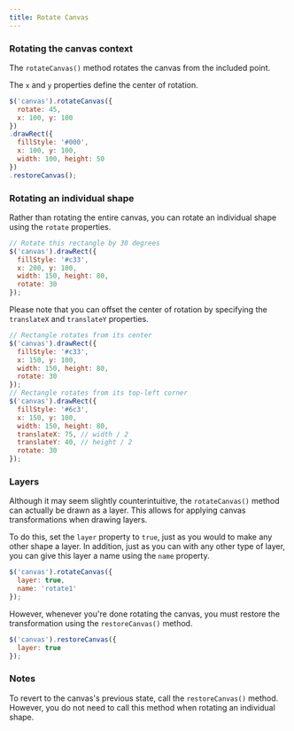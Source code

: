 ```yaml
---
title: Rotate Canvas
---
```


### Rotating the canvas context

The `rotateCanvas()` method rotates the canvas from the included point.

The `x` and `y` properties define the center of rotation.

```javascript
$('canvas').rotateCanvas({
  rotate: 45,
  x: 100, y: 100
})
.drawRect({
  fillStyle: '#000',
  x: 100, y: 100,
  width: 100, height: 50
})
.restoreCanvas();
```

### Rotating an individual shape

Rather than rotating the entire canvas, you can rotate an individual shape using the `rotate` properties.

```javascript
// Rotate this rectangle by 30 degrees
$('canvas').drawRect({
  fillStyle: '#c33',
  x: 200, y: 100,
  width: 150, height: 80,
  rotate: 30
});
```

Please note that you can offset the center of rotation by specifying the `translateX` and `translateY` properties.

```javascript
// Rectangle rotates from its center
$('canvas').drawRect({
  fillStyle: '#c33',
  x: 150, y: 100,
  width: 150, height: 80,
  rotate: 30
});
// Rectangle rotates from its top-left corner
$('canvas').drawRect({
  fillStyle: '#6c3',
  x: 150, y: 100,
  width: 150, height: 80,
  translateX: 75, // width / 2
  translateY: 40, // height / 2
  rotate: 30
});
```

### Layers

Although it may seem slightly counterintuitive, the `rotateCanvas()` method can actually be drawn as a layer. This allows for applying canvas transformations when drawing layers.

To do this, set the `layer` property to `true`, just as you would to make any other shape a layer. In addition, just as you can with any other type of layer, you can give this layer a name using the `name` property.

```javascript
$('canvas').rotateCanvas({
  layer: true,
  name: 'rotate1'
});
```

However, whenever you're done rotating the canvas, you must restore the transformation using the `restoreCanvas()` method.

```javascript
$('canvas').restoreCanvas({
  layer: true
});
```

### Notes

To revert to the canvas's previous state, call the `restoreCanvas()` method. However, you do not need to call this method when rotating an individual shape.
